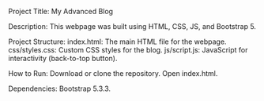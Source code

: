 Project Title: My Advanced Blog

Description:
This webpage was built using HTML, CSS, JS, and Bootstrap 5.

Project Structure:
index.html: The main HTML file for the webpage.
css/styles.css: Custom CSS styles for the blog.
js/script.js: JavaScript for interactivity (back-to-top button).

How to Run:
Download or clone the repository.
Open index.html.

Dependencies:
Bootstrap 5.3.3.

